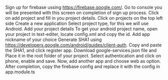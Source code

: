 Sign up for firebase ussing https://firebase.google.com/.
Go to console you will be presented with this screen on completion of sign up process.
Click on add project and fill in you project details.
Click on projects on the top left side
Create a new application
Select project type, for this we will use Android.
Add your project details
To get your android project name, open your project in text-editer, locate config.xml and copy the id.
Add app nickname of your choice
Generate SHA1 using https://developers.google.com/android/guides/client-auth. Copy and paste the SHA1, and click register app.
 Download google-services.json file and Place it in the root folder of your project.
Select authentication and click on phone, enable and save.
Now, add another app and choose web as option. After completion, copy the firebase config and replace it with the config in app.module.ts
